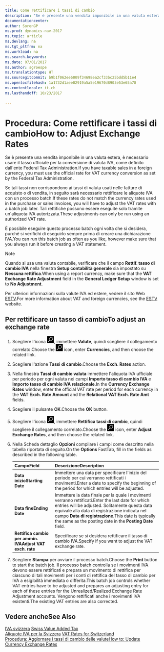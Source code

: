 ```yaml
---
title: Come rettificare i tassi di cambio
description: "Se è presente una vendita imponibile in una valuta estera, è necessario usare il tasso ufficiale per la conversione di valuta IVA, come definito dall'ente Federal Tax Administration."
documentationcenter: 
author: SorenGP
ms.prod: dynamics-nav-2017
ms.topic: article
ms.devlang: na
ms.tgt_pltfrm: na
ms.workload: na
ms.search.keywords: 
ms.date: 07/01/2017
ms.author: sgroespe
ms.translationtype: HT
ms.sourcegitcommit: b9b1f062ee6009f34698ea2cf33bc25bdd5b11e4
ms.openlocfilehash: 1a1732d1aee02919a5a5e19670d8903e53e65a78
ms.contentlocale: it-ch
ms.lasthandoff: 10/23/2017

---
```

# <a name="how-to-adjust-exchange-rates"></a><span data-ttu-id="d3e12-103">Procedura: Come rettificare i tassi di cambio</span><span class="sxs-lookup"><span data-stu-id="d3e12-103">How to: Adjust Exchange Rates</span></span>
<span data-ttu-id="d3e12-104">Se è presente una vendita imponibile in una valuta estera, è necessario usare il tasso ufficiale per la conversione di valuta IVA, come definito dall'ente Federal Tax Administration.</span><span class="sxs-lookup"><span data-stu-id="d3e12-104">If you have taxable sales in a foreign currency, you must use the official rate for VAT currency conversion as set by the Federal Tax Administration.</span></span>  

<span data-ttu-id="d3e12-105">Se tali tassi non corrispondono ai tassi di valuta usati nelle fatture di acquisto o di vendita, in seguito sarà necessario rettificare le aliquote IVA con un processo batch.</span><span class="sxs-lookup"><span data-stu-id="d3e12-105">If these rates do not match the currency rates used in the purchase or sales invoices, you will have to adjust the VAT rates with a batch job later.</span></span> <span data-ttu-id="d3e12-106">Tali rettifiche possono essere eseguite solo tramite un'aliquota IVA autorizzata.</span><span class="sxs-lookup"><span data-stu-id="d3e12-106">These adjustments can only be run using an authorized VAT rate.</span></span>  

<span data-ttu-id="d3e12-107">È possibile eseguire questo processo batch ogni volta che si desidera, purché si verifichi di eseguirlo sempre prima di creare una dichiarazione IVA.</span><span class="sxs-lookup"><span data-stu-id="d3e12-107">You can run this batch job as often as you like, however make sure that you always run it before creating a VAT statement.</span></span>  

> [!NOTE]  
>  <span data-ttu-id="d3e12-108">Quando si usa una valuta contabile, verificare che il campo **Rettif. tasso di cambio IVA** nella finestra **Setup contabilità generale** sia impostato su **Nessuna rettifica**.</span><span class="sxs-lookup"><span data-stu-id="d3e12-108">When using a report currency, make sure that the **VAT Exchange Rate Adjustment** field in the **General Ledger Setup** window is set to **No Adjustment**.</span></span>  

<span data-ttu-id="d3e12-109">Per ulteriori informazioni sulla valute IVA ed estere, vedere il sito Web [ESTV](http://go.microsoft.com/fwlink/?LinkId=285999).</span><span class="sxs-lookup"><span data-stu-id="d3e12-109">For more information about VAT and foreign currencies, see the [ESTV](http://go.microsoft.com/fwlink/?LinkId=285999) website.</span></span>  

## <a name="to-adjust-an-exchange-rate"></a><span data-ttu-id="d3e12-110">Per rettificare un tasso di cambio</span><span class="sxs-lookup"><span data-stu-id="d3e12-110">To adjust an exchange rate</span></span>  

1.  <span data-ttu-id="d3e12-111">Scegliere l'icona ![Cerca pagina o report](../../media/ui-search/search_small.png "icona Cerca pagina o report"), immettere **Valute**, quindi scegliere il collegamento correlato.</span><span class="sxs-lookup"><span data-stu-id="d3e12-111">Choose the ![Search for Page or Report](../../media/ui-search/search_small.png "Search for Page or Report icon") icon, enter **Currencies**, and then choose the related link.</span></span>  
2.  <span data-ttu-id="d3e12-112">Scegliere l'azione **Tassi di cambio**.</span><span class="sxs-lookup"><span data-stu-id="d3e12-112">Choose the **Exch. Rates** action.</span></span>  
3.  <span data-ttu-id="d3e12-113">Nella finestra **Tassi di cambio valuta** immettere l'aliquota IVA ufficiale per periodo per ogni valuta nei campi **Importo tasso di cambio IVA** e **Importo tasso di cambio IVA relazionale**.</span><span class="sxs-lookup"><span data-stu-id="d3e12-113">In the **Currency Exchange Rates** window, enter the official VAT rate per period for each currency in the **VAT Exch. Rate Amount** and the **Relational VAT Exch. Rate Amt** fields.</span></span>  
4.  <span data-ttu-id="d3e12-114">Scegliere il pulsante **OK**.</span><span class="sxs-lookup"><span data-stu-id="d3e12-114">Choose the **OK** button.</span></span>  
5.  <span data-ttu-id="d3e12-115">Scegliere l'icona ![Cerca pagina o report](../../media/ui-search/search_small.png "icona Cerca pagina o report"), immettere **Rettifica tassi di cambio**, quindi scegliere il collegamento correlato.</span><span class="sxs-lookup"><span data-stu-id="d3e12-115">Choose the ![Search for Page or Report](../../media/ui-search/search_small.png "Search for Page or Report icon") icon, enter **Adjust Exchange Rates**, and then choose the related link.</span></span>  
6.  <span data-ttu-id="d3e12-116">Nella Scheda dettaglio **Opzioni** compilare i campi come descritto nella tabella riportata di seguito.</span><span class="sxs-lookup"><span data-stu-id="d3e12-116">On the **Options** FastTab, fill in the fields as described in the following table.</span></span>   

    |<span data-ttu-id="d3e12-117">Campo</span><span class="sxs-lookup"><span data-stu-id="d3e12-117">Field</span></span>|<span data-ttu-id="d3e12-118">Descrizione</span><span class="sxs-lookup"><span data-stu-id="d3e12-118">Description</span></span>|  
    |---------------------------------|---------------------------------------|  
    |<span data-ttu-id="d3e12-119">**Data inizio**</span><span class="sxs-lookup"><span data-stu-id="d3e12-119">**Starting Date**</span></span>|<span data-ttu-id="d3e12-120">Immettere una data per specificare l'inizio del periodo per cui verranno rettificati i movimenti.</span><span class="sxs-lookup"><span data-stu-id="d3e12-120">Enter a date to specify the beginning of the period for which entries will be adjusted.</span></span>|  
    |<span data-ttu-id="d3e12-121">**Data fine**</span><span class="sxs-lookup"><span data-stu-id="d3e12-121">**Ending Date**</span></span>|<span data-ttu-id="d3e12-122">Immettere la data finale per la quale i movimenti verranno rettificati.</span><span class="sxs-lookup"><span data-stu-id="d3e12-122">Enter the last date for which entries will be adjusted.</span></span> <span data-ttu-id="d3e12-123">Solitamente questa data equivale alla data di registrazione indicata nel campo **Data di registrazione**.</span><span class="sxs-lookup"><span data-stu-id="d3e12-123">This date is typically the same as the posting date in the **Posting Date** field.</span></span>|  
    |<span data-ttu-id="d3e12-124">**Rettifica cambio per ammin. IVA**</span><span class="sxs-lookup"><span data-stu-id="d3e12-124">**Adjust VAT exch. rate**</span></span>|<span data-ttu-id="d3e12-125">Specificare se si desidera rettificare il tasso di cambio IVA.</span><span class="sxs-lookup"><span data-stu-id="d3e12-125">Specify if you want to adjust the VAT exchange rate.</span></span>|  

7.  <span data-ttu-id="d3e12-126">Scegliere **Stampa** per avviare il processo batch.</span><span class="sxs-lookup"><span data-stu-id="d3e12-126">Choose the **Print** button to start the batch job.</span></span> <span data-ttu-id="d3e12-127">Il processo batch controlla se i movimenti IVA devono essere rettificati e prepara un movimento di rettifica per ciascuno di tali movimenti per i conti di rettifica del tasso di cambio per IVA a esigibilità immediata o differita.</span><span class="sxs-lookup"><span data-stu-id="d3e12-127">This batch job controls whether VAT entries have to be adjusted and prepares an adjusting entry for each of these entries for the Unrealized/Realized Exchange Rate Adjustment accounts.</span></span> <span data-ttu-id="d3e12-128">Vengono rettificati anche i movimenti IVA esistenti.</span><span class="sxs-lookup"><span data-stu-id="d3e12-128">The existing VAT entries are also corrected.</span></span>  

## <a name="see-also"></a><span data-ttu-id="d3e12-129">Vedere anche</span><span class="sxs-lookup"><span data-stu-id="d3e12-129">See Also</span></span>  
 <span data-ttu-id="d3e12-130">[IVA svizzera](swiss-value-added-tax.md) </span><span class="sxs-lookup"><span data-stu-id="d3e12-130">[Swiss Value Added Tax](swiss-value-added-tax.md) </span></span>  
 <span data-ttu-id="d3e12-131">[Aliquote IVA per la Svizzera](vat-rates-for-switzerland.md) </span><span class="sxs-lookup"><span data-stu-id="d3e12-131">[VAT Rates for Switzerland](vat-rates-for-switzerland.md) </span></span>  
[<span data-ttu-id="d3e12-132">Procedura: Aggiornare i tassi di cambio delle valute</span><span class="sxs-lookup"><span data-stu-id="d3e12-132">How to: Update Currency Exchange Rates</span></span>](../../finance-how-update-currencies.md)

